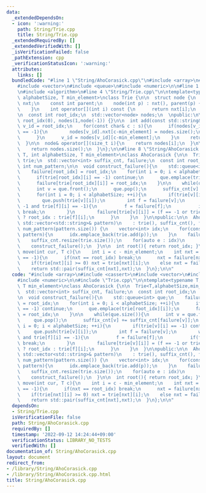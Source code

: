 ```yaml
---
data:
  _extendedDependsOn:
  - icon: ':warning:'
    path: String/Trie.cpp
    title: String/Trie.cpp
  _extendedRequiredBy: []
  _extendedVerifiedWith: []
  _isVerificationFailed: false
  _pathExtension: cpp
  _verificationStatusIcon: ':warning:'
  attributes:
    links: []
  bundledCode: "#line 1 \"String/AhoCorasick.cpp\"\n#include <array>\n#include <cassert>\n\
    #include <vector>\n#include <queue>\n#include <numeric>\n\n#line 1 \"String/Trie.cpp\"\
    \n#include <algorithm>\n#line 4 \"String/Trie.cpp\"\n\ntemplate<typename T, int\
    \ alphabetSize, T min_element>\nclass Trie {\n\n  struct node {\n    std::array<int,alphabetSize>\
    \ nxt;\n    const int parent;\n    node(int p) : nxt(), parent(p) {\n      std::fill(nxt.begin(),nxt.end(),-1);\n\
    \    }\n    int operator[](int i) const {\n      return nxt[i];\n    }\n  };\n\
    \n  const int root_idx;\n  std::vector<node> nodes;\n  \npublic:\n\n  Trie() :\
    \ root_idx(0), nodes(1,node(-1)) {}\n\n  int add(const std::string& s){\n    int\
    \ v_id = root_idx;\n    for(const char& c : s){\n      if(nodes[v_id][c-min_element]\
    \ == -1){\n        nodes[v_id].nxt[c-min_element] = nodes.size();\n        nodes.emplace_back(v_id);\n\
    \      }\n      v_id = nodes[v_id][c-min_element];\n    }\n    return v_id;\n\
    \  }\n\n  node& operator[](size_t i){\n    return nodes[i];\n  }\n\n  int size(){\n\
    \    return nodes.size();\n  }\n};\n\n#line 8 \"String/AhoCorasick.cpp\"\n\ntemplate<typename\
    \ T, int alphabetSize, T min_element>\nclass AhoCorasick {\n\n  Trie<T,alphabetSize,min_element>\
    \ trie;\n  std::vector<int> suffix_cnt, failure;\n  const int root_idx;\n  const\
    \ int num_pattern;\n\n  void construct_failure(){\n    std::queue<int> que;\n\
    \    failure[root_idx] = root_idx;\n    for(int i = 0; i < alphabetSize; ++i){\n\
    \      if(trie[root_idx][i] == -1) continue;\n      que.emplace(trie[root_idx][i]);\n\
    \      failure[trie[root_idx][i]] = root_idx;\n    }\n\n    while(que.size()){\n\
    \      int v = que.front();\n      que.pop();\n      suffix_cnt[v] += suffix_cnt[failure[v]];\n\
    \      for(int i = 0; i < alphabetSize; ++i){\n        if(trie[v][i] == -1) continue;\n\
    \        que.push(trie[v][i]);\n        int f = failure[v];\n        while(f !=\
    \ -1 and trie[f][i] == -1){\n          f = failure[f];\n          if(f == root_idx)\
    \ break;\n        }\n        failure[trie[v][i]] = (f == -1 or trie[f][i] == -1)\
    \ ? root_idx : trie[f][i];\n      }\n    }\n  }\n\npublic:\n\n  AhoCorasick(const\
    \ std::vector<std::string>& pattern)\n    : trie(), suffix_cnt(), failure(), root_idx(0),\
    \ num_pattern(pattern.size()) {\n    vector<int> idx;\n    for(const auto& p :\
    \ pattern){\n      idx.emplace_back(trie.add(p));\n    }\n    failure.resize(trie.size(),-1);\n\
    \    suffix_cnt.resize(trie.size());\n    for(auto e : idx)\n      ++suffix_cnt[e];\n\
    \    construct_failure();\n  }\n\n  int root(){ return root_idx; }\n\n  std::pair<int,int>\
    \ move(int cur, T c){\n    int i = c - min_element;\n    int nxt = cur;\n    while(trie[nxt][i]\
    \ == -1){\n      if(nxt == root_idx) break;\n      nxt = failure[nxt];\n    }\n\
    \    if(trie[nxt][i] >= 0) nxt = trie[nxt][i];\n    else nxt = failure[nxt];\n\
    \    return std::pair(suffix_cnt[nxt],nxt);\n  }\n};\n\n"
  code: "#include <array>\n#include <cassert>\n#include <vector>\n#include <queue>\n\
    #include <numeric>\n\n#include \"Trie.cpp\"\n\ntemplate<typename T, int alphabetSize,\
    \ T min_element>\nclass AhoCorasick {\n\n  Trie<T,alphabetSize,min_element> trie;\n\
    \  std::vector<int> suffix_cnt, failure;\n  const int root_idx;\n  const int num_pattern;\n\
    \n  void construct_failure(){\n    std::queue<int> que;\n    failure[root_idx]\
    \ = root_idx;\n    for(int i = 0; i < alphabetSize; ++i){\n      if(trie[root_idx][i]\
    \ == -1) continue;\n      que.emplace(trie[root_idx][i]);\n      failure[trie[root_idx][i]]\
    \ = root_idx;\n    }\n\n    while(que.size()){\n      int v = que.front();\n \
    \     que.pop();\n      suffix_cnt[v] += suffix_cnt[failure[v]];\n      for(int\
    \ i = 0; i < alphabetSize; ++i){\n        if(trie[v][i] == -1) continue;\n   \
    \     que.push(trie[v][i]);\n        int f = failure[v];\n        while(f != -1\
    \ and trie[f][i] == -1){\n          f = failure[f];\n          if(f == root_idx)\
    \ break;\n        }\n        failure[trie[v][i]] = (f == -1 or trie[f][i] == -1)\
    \ ? root_idx : trie[f][i];\n      }\n    }\n  }\n\npublic:\n\n  AhoCorasick(const\
    \ std::vector<std::string>& pattern)\n    : trie(), suffix_cnt(), failure(), root_idx(0),\
    \ num_pattern(pattern.size()) {\n    vector<int> idx;\n    for(const auto& p :\
    \ pattern){\n      idx.emplace_back(trie.add(p));\n    }\n    failure.resize(trie.size(),-1);\n\
    \    suffix_cnt.resize(trie.size());\n    for(auto e : idx)\n      ++suffix_cnt[e];\n\
    \    construct_failure();\n  }\n\n  int root(){ return root_idx; }\n\n  std::pair<int,int>\
    \ move(int cur, T c){\n    int i = c - min_element;\n    int nxt = cur;\n    while(trie[nxt][i]\
    \ == -1){\n      if(nxt == root_idx) break;\n      nxt = failure[nxt];\n    }\n\
    \    if(trie[nxt][i] >= 0) nxt = trie[nxt][i];\n    else nxt = failure[nxt];\n\
    \    return std::pair(suffix_cnt[nxt],nxt);\n  }\n};\n\n"
  dependsOn:
  - String/Trie.cpp
  isVerificationFile: false
  path: String/AhoCorasick.cpp
  requiredBy: []
  timestamp: '2022-09-12 14:24:44+09:00'
  verificationStatus: LIBRARY_NO_TESTS
  verifiedWith: []
documentation_of: String/AhoCorasick.cpp
layout: document
redirect_from:
- /library/String/AhoCorasick.cpp
- /library/String/AhoCorasick.cpp.html
title: String/AhoCorasick.cpp
---
```

